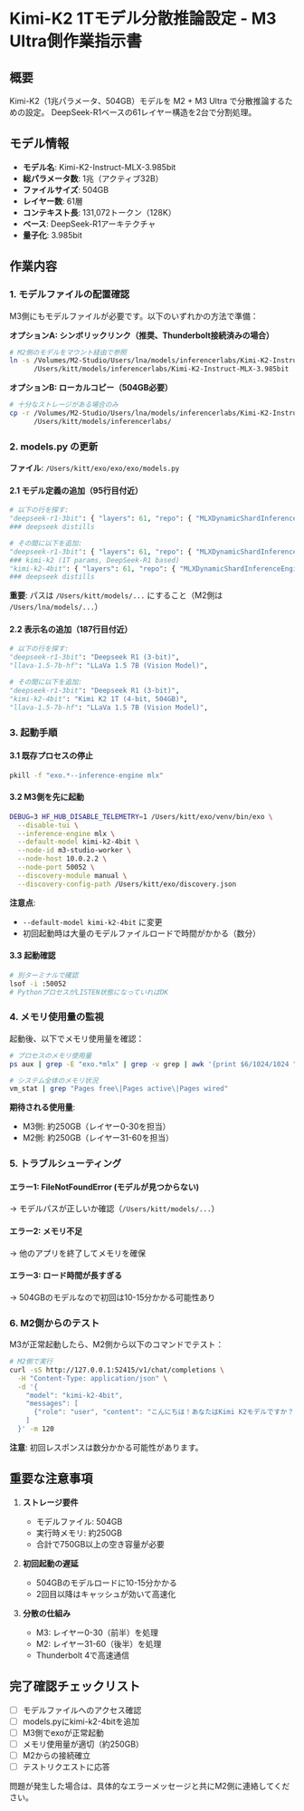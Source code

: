 # Kimi-K2 1Tモデル分散推論設定 - M3 Ultra側作業指示書

## 概要
Kimi-K2（1兆パラメータ、504GB）モデルを M2 + M3 Ultra で分散推論するための設定。
DeepSeek-R1ベースの61レイヤー構造を2台で分割処理。

## モデル情報
- **モデル名**: Kimi-K2-Instruct-MLX-3.985bit
- **総パラメータ数**: 1兆（アクティブ32B）
- **ファイルサイズ**: 504GB
- **レイヤー数**: 61層
- **コンテキスト長**: 131,072トークン（128K）
- **ベース**: DeepSeek-R1アーキテクチャ
- **量子化**: 3.985bit

## 作業内容

### 1. モデルファイルの配置確認

M3側にもモデルファイルが必要です。以下のいずれかの方法で準備：

**オプションA: シンボリックリンク（推奨、Thunderbolt接続済みの場合）**
```bash
# M2側のモデルをマウント経由で参照
ln -s /Volumes/M2-Studio/Users/lna/models/inferencerlabs/Kimi-K2-Instruct-MLX-3.985bit \
      /Users/kitt/models/inferencerlabs/Kimi-K2-Instruct-MLX-3.985bit
```

**オプションB: ローカルコピー（504GB必要）**
```bash
# 十分なストレージがある場合のみ
cp -r /Volumes/M2-Studio/Users/lna/models/inferencerlabs/Kimi-K2-Instruct-MLX-3.985bit \
      /Users/kitt/models/inferencerlabs/
```

### 2. models.py の更新

**ファイル**: `/Users/kitt/exo/exo/exo/models.py`

#### 2.1 モデル定義の追加（95行目付近）

```python
# 以下の行を探す:
"deepseek-r1-3bit": { "layers": 61, "repo": { "MLXDynamicShardInferenceEngine": "mlx-community/DeepSeek-R1-3bit", }, },
### deepseek distills

# その間に以下を追加:
"deepseek-r1-3bit": { "layers": 61, "repo": { "MLXDynamicShardInferenceEngine": "mlx-community/DeepSeek-R1-3bit", }, },
### kimi-k2 (1T params, DeepSeek-R1 based)
"kimi-k2-4bit": { "layers": 61, "repo": { "MLXDynamicShardInferenceEngine": "/Users/kitt/models/inferencerlabs/Kimi-K2-Instruct-MLX-3.985bit", }, },
### deepseek distills
```

**重要**: パスは `/Users/kitt/models/...` にすること（M2側は `/Users/lna/models/...`）

#### 2.2 表示名の追加（187行目付近）

```python
# 以下の行を探す:
"deepseek-r1-3bit": "Deepseek R1 (3-bit)",
"llava-1.5-7b-hf": "LLaVa 1.5 7B (Vision Model)",

# その間に以下を追加:
"deepseek-r1-3bit": "Deepseek R1 (3-bit)",
"kimi-k2-4bit": "Kimi K2 1T (4-bit, 504GB)",
"llava-1.5-7b-hf": "LLaVa 1.5 7B (Vision Model)",
```

### 3. 起動手順

#### 3.1 既存プロセスの停止
```bash
pkill -f "exo.*--inference-engine mlx"
```

#### 3.2 M3側を先に起動
```bash
DEBUG=3 HF_HUB_DISABLE_TELEMETRY=1 /Users/kitt/exo/venv/bin/exo \
  --disable-tui \
  --inference-engine mlx \
  --default-model kimi-k2-4bit \
  --node-id m3-studio-worker \
  --node-host 10.0.2.2 \
  --node-port 50052 \
  --discovery-module manual \
  --discovery-config-path /Users/kitt/exo/discovery.json
```

**注意点**:
- `--default-model kimi-k2-4bit` に変更
- 初回起動時は大量のモデルファイルロードで時間がかかる（数分）

#### 3.3 起動確認
```bash
# 別ターミナルで確認
lsof -i :50052
# PythonプロセスがLISTEN状態になっていればOK
```

### 4. メモリ使用量の監視

起動後、以下でメモリ使用量を確認：
```bash
# プロセスのメモリ使用量
ps aux | grep -E "exo.*mlx" | grep -v grep | awk '{print $6/1024/1024 " GB"}'

# システム全体のメモリ状況
vm_stat | grep "Pages free\|Pages active\|Pages wired"
```

**期待される使用量**:
- M3側: 約250GB（レイヤー0-30を担当）
- M2側: 約250GB（レイヤー31-60を担当）

### 5. トラブルシューティング

#### エラー1: FileNotFoundError (モデルが見つからない)
→ モデルパスが正しいか確認（`/Users/kitt/models/...`）

#### エラー2: メモリ不足
→ 他のアプリを終了してメモリを確保

#### エラー3: ロード時間が長すぎる
→ 504GBのモデルなので初回は10-15分かかる可能性あり

### 6. M2側からのテスト

M3が正常起動したら、M2側から以下のコマンドでテスト：

```bash
# M2側で実行
curl -sS http://127.0.0.1:52415/v1/chat/completions \
  -H "Content-Type: application/json" \
  -d '{
    "model": "kimi-k2-4bit",
    "messages": [
      {"role": "user", "content": "こんにちは！あなたはKimi K2モデルですか？"}
    ]
  }' -m 120
```

**注意**: 初回レスポンスは数分かかる可能性があります。

## 重要な注意事項

1. **ストレージ要件**
   - モデルファイル: 504GB
   - 実行時メモリ: 約250GB
   - 合計で750GB以上の空き容量が必要

2. **初回起動の遅延**
   - 504GBのモデルロードに10-15分かかる
   - 2回目以降はキャッシュが効いて高速化

3. **分散の仕組み**
   - M3: レイヤー0-30（前半）を処理
   - M2: レイヤー31-60（後半）を処理
   - Thunderbolt 4で高速通信

## 完了確認チェックリスト

- [ ] モデルファイルへのアクセス確認
- [ ] models.pyにkimi-k2-4bitを追加
- [ ] M3側でexoが正常起動
- [ ] メモリ使用量が適切（約250GB）
- [ ] M2からの接続確立
- [ ] テストリクエストに応答

問題が発生した場合は、具体的なエラーメッセージと共にM2側に連絡してください。